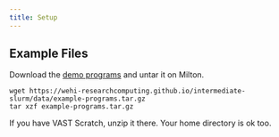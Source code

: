 ```yaml
---
title: Setup
---
```


## Example Files

<!--
FIXME: place any data you want learners to use in `episodes/data` and then use
       a relative link ( [data zip file](data/lesson-data.zip) ) to provide a
       link to it, replacing the example.com link.
-->
Download the [demo programs](data/example-programs.tar.gz) and untar it on Milton. 
```
wget https://wehi-researchcomputing.github.io/intermediate-slurm/data/example-programs.tar.gz
tar xzf example-programs.tar.gz
```
If you have VAST Scratch, unzip it there. Your home directory is ok too.
